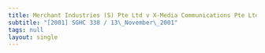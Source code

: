 ```yaml
---
title: Merchant Industries (S) Pte Ltd v X-Media Communications Pte Ltd
subtitle: "[2001] SGHC 338 / 13\_November\_2001"
tags: null
layout: single
---
```


